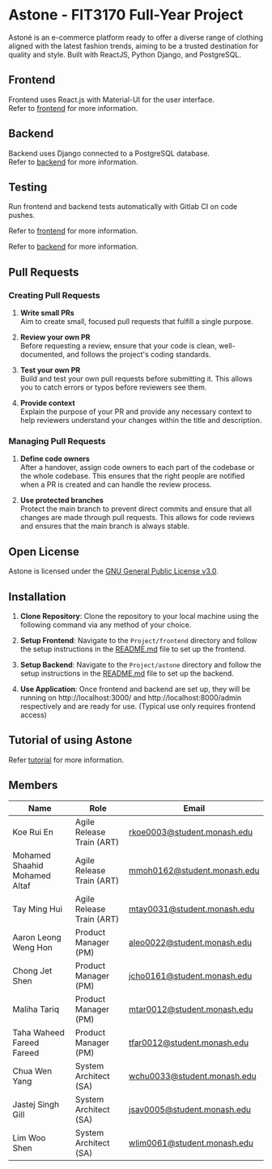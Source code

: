 # Astone - FIT3170 Full-Year Project

Astoné is an e-commerce platform ready to offer a diverse range of clothing aligned with the latest fashion trends, aiming to be a trusted destination for quality and style. Built with ReactJS, Python Django, and PostgreSQL.

## Frontend
Frontend uses React.js with Material-UI for the user interface.  
Refer to [frontend](./Project/frontend) for more information.  

## Backend
Backend uses Django connected to a PostgreSQL database.  
Refer to [backend](./Project/astone) for more information.

## Testing
Run frontend and backend tests automatically with Gitlab CI on code pushes.

Refer to [frontend](./Project/frontend) for more information.

Refer to [backend](./Project/astone) for more information.

## Pull Requests

### Creating Pull Requests

1. **Write small PRs**  
Aim to create small, focused pull requests that fulfill a single purpose.

2. **Review your own PR**  
Before requesting a review, ensure that your code is clean, well-documented, and follows the project's coding standards.

3. **Test your own PR**  
Build and test your own pull requests before submitting it. This allows you to catch errors or typos before reviewers see them.

4. **Provide context**  
Explain the purpose of your PR and provide any necessary context to help reviewers understand your changes within the title and description. 

### Managing Pull Requests

1. **Define code owners**  
After a handover, assign code owners to each part of the codebase or the whole codebase. This ensures that the right people are notified when a PR is created and can handle the review process.

2. **Use protected branches**  
Protect the main branch to prevent direct commits and ensure that all changes are made through pull requests. This allows for code reviews and ensures that the main branch is always stable.

## Open License 
Astone is licensed under the [GNU General Public License v3.0](./LICENSE).  

## Installation

1. **Clone Repository**: Clone the repository to your local machine using the following command via any method of your choice.

2. **Setup Frontend**: Navigate to the `Project/frontend` directory and follow the setup instructions in the [README.md](./Project/frontend) file to set up the frontend.

3. **Setup Backend**: Navigate to the `Project/astone` directory and follow the setup instructions in the [README.md](./Project/astone) file to set up the backend.

4. **Use Application**: Once frontend and backend are set up, they will be running on http://localhost:3000/ and http://localhost:8000/admin respectively and are ready for use. (Typical use only requires frontend access)

## Tutorial of using Astone

Refer [tutorial](./Project/) for more information.

## Members
| Name | Role | Email |
| --- | --- | --- |
| Koe Rui En | Agile Release Train (ART) | rkoe0003@student.monash.edu |
| Mohamed Shaahid Mohamed Altaf | Agile Release Train (ART) | mmoh0162@student.monash.edu |
| Tay Ming Hui | Agile Release Train (ART) | mtay0031@student.monash.edu |
| Aaron Leong Weng Hon | Product Manager (PM) | aleo0022@student.monash.edu |
| Chong Jet Shen | Product Manager (PM) | jcho0161@student.monash.edu |
| Maliha Tariq | Product Manager (PM) | mtar0012@student.monash.edu |
| Taha Waheed Fareed Fareed | Product Manager (PM) | tfar0012@student.monash.edu |
| Chua Wen Yang | System Architect (SA) | wchu0033@student.monash.edu |
| Jastej Singh Gill | System Architect (SA) | jsav0005@student.monash.edu |
| Lim Woo Shen | System Architect (SA) | wlim0061@student.monash.edu |
